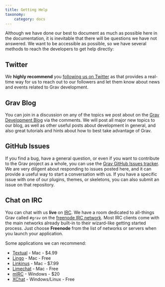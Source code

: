 ```yaml
---
title: Getting Help
taxonomy:
    category: docs
---
```


Although we have done our best to document as much as possible here in the documentation, it is inevitable that there will be questions we have not answered.  We want to be accessible as possible, so we have several methods to reach the developers to get help directly:

## Twitter

We **highly recommend** you [following us on Twitter](https://twitter.com/getgrav) as that provides a real-time way for us to reach out to our followers and let them know about news and events related to Grav development. 

## Grav Blog

You can join in a discussion on any of the topics we post about on the [Grav Development Blog](http://getgrav.org/blog) via the comments. We will post all major new topics to our blog, as well as other useful posts about development in general, and also great tutorials and hints about how to best take advantage of Grav.

## GitHub Issues

If you find a bug, have a general question, or even if you want to contribute to the Grav project as a whole, you can use the [Grav GitHub Issues tracker](https://github.com/getgrav/grav/issues).  We are very diligent about responding to issues posted here, and it can provide a useful way to start a conversation with us.  If you have a specific issue with one of our plugins, themes, or skeletons, you can also submit an issue on that repository.

## Chat on IRC

You can chat with us **live** on [IRC](http://en.wikipedia.org/wiki/Internet_Relay_Chat). We have a room dedicated to all-things Grav called `#grav` on the [freenode IRC network](http://freenode.net/).  Most IRC clients come with the main networks already built-in to their wizard-like getting started process.  Just choose **Freenode** from the list of networks or servers when you launch your application.

Some applications we can recommend:

* [Textual](https://itunes.apple.com/us/app/textual/id403012667?mt=12) - Mac - $4.99
* [Lingo](https://itunes.apple.com/us/app/lingo/id624884154?mt=12) - Mac - Free
* [Linkinus](https://itunes.apple.com/us/app/linkinus/id402390998?mt=12) - Mac - $7.99
* [Limechat](https://itunes.apple.com/us/app/limechat/id414030210?mt=12) - Mac - Free
* [mIRC](http://www.mirc.com/) - Windows - $20
* [XChat](http://xchat.org) - Windows/Linux - Free





